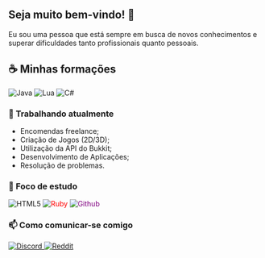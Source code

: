 ## Seja muito bem-vindo! 👋

Eu sou uma pessoa que está sempre em busca de novos conhecimentos
e superar dificuldades tanto profissionais quanto pessoais.

## ☕ Minhas formações

<div display="flex">
  <img src="https://img.shields.io/badge/java-%23ED8B00.svg?style=for-the-badge&logo=openjdk&logoColor=white" alt="Java"/>
  <img src="https://img.shields.io/badge/lua-%232C2D72.svg?style=for-the-badge&logo=lua&logoColor=white" alt="Lua"/>
  <img src="https://img.shields.io/badge/c%23-%23239120.svg?style=for-the-badge&logo=c-sharp&logoColor=white" alt="C#"/>
</div>

### 🧶 Trabalhando atualmente

<ul>
  <li>Encomendas freelance;</li>
  <li>Criação de Jogos (2D/3D);</li>
  <li>Utilização da API do Bukkit;</li>
  <li>Desenvolvimento de Aplicações;</li>
  <li>Resolução de problemas.</li>
</ul>


### 🌱 Foco de estudo

<div display="flex">
  <img src="https://img.shields.io/badge/html5-%23E34F26.svg?style=for-the-badge&logo=html5&logoColor=white" alt="HTML5" "/>
  <img src="https://img.shields.io/badge/ruby-%23CC342D.svg?style=for-the-badge&logo=ruby&logoColor=white" alt="Ruby" style="color: red;"/>
  <img src="https://img.shields.io/badge/github-%23121011.svg?style=for-the-badge&logo=github&logoColor=white" alt="Github" style="color: purple;"/>
</div>

### 📫 Como comunicar-se comigo

<div display="flex">
  <a href="https://discord.gg/cAHKNykAuT">
    <img src="https://img.shields.io/badge/Discord-%235865F2.svg?style=for-the-badge&logo=discord&logoColor=white" alt="Discord"/>
  </a>
  <a href="https://www.reddit.com/user/TioStitch">
    <img src="https://img.shields.io/badge/Reddit-FF4500?style=for-the-badge&logo=reddit&logoColor=white" alt="Reddit"/>
  </a>
</div>
